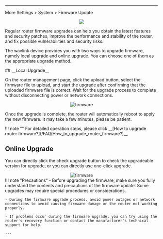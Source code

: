 
---
More Settings > System > Firmware Update
<div style="text-align: center;">
	<img class="boxshadow" src="/images/firm.png">
</div>

<p class="text">
Regular router firmware upgrades can help you obtain the latest features and security patches, improve the performance and stability of the router, and fix possible vulnerabilities and security risks.
</p>
<p class="text">
The wavlink device provides you with two ways to upgrade firmware, namely local upgrade and online upgrade. You can choose one of them as the appropriate upgrade method.
</p>
## __Local Upgrade__
<p class="text">
On the router management page, click the upload button, select the firmware file to upload, and start the upgrade after confirming that the uploaded firmware file is correct. Wait for the upgrade process to complete without disconnecting power or network connections.
</p>
<div style="text-align: center;">
    <img alt="firmware" class="boxshadow" src="/images/update01.png">
</div>
<p class="text">
Once the upgrade is complete, the router will automatically reboot to apply the new firmware. It may take a few minutes, please be patient.
</p>
!!! note ""
	For detailed operation steps, please click __[How to upgrade router firmware?](/FAQ/How_to_upgrade_router_firmware?)__



## __Online Upgrade__
<p class="text">
You can directly click the check upgrade button to check the upgradeable version for upgrade, or you can directly use one-click upgrade.
</p>
<div style="text-align: center;">
    <img alt="firmware" class="boxshadow" src="/images/firmware00.png">
</div>
!!! note "Precautions"	
	- Before upgrading the firmware, make sure you fully understand the contents and precautions of the firmware update. Some upgrades may require special procedures or considerations.
	
	- During the firmware upgrade process, avoid power outages or network connections to avoid causing firmware damage or the router not working properly.
	
	- If problems occur during the firmware upgrade, you can try using the router's recovery function or contact the manufacturer's technical support for help.
	
	---